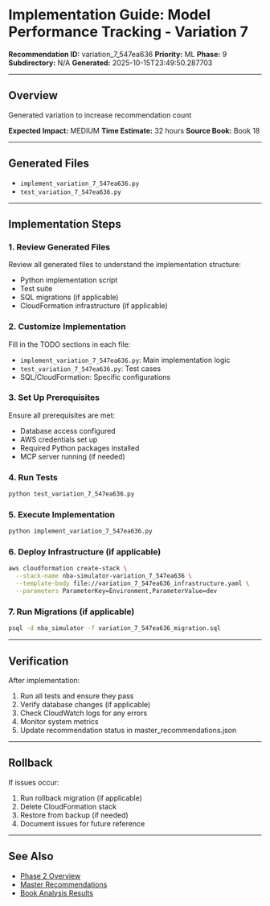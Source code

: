 # Implementation Guide: Model Performance Tracking - Variation 7

**Recommendation ID:** variation_7_547ea636
**Priority:** ML
**Phase:** 9
**Subdirectory:** N/A
**Generated:** 2025-10-15T23:49:50.287703

---

## Overview

Generated variation to increase recommendation count

**Expected Impact:** MEDIUM
**Time Estimate:** 32 hours
**Source Book:** Book 18

---

## Generated Files

- `implement_variation_7_547ea636.py`
- `test_variation_7_547ea636.py`

---

## Implementation Steps

### 1. Review Generated Files

Review all generated files to understand the implementation structure:
- Python implementation script
- Test suite
- SQL migrations (if applicable)
- CloudFormation infrastructure (if applicable)

### 2. Customize Implementation

Fill in the TODO sections in each file:
- `implement_variation_7_547ea636.py`: Main implementation logic
- `test_variation_7_547ea636.py`: Test cases
- SQL/CloudFormation: Specific configurations

### 3. Set Up Prerequisites

Ensure all prerequisites are met:
- Database access configured
- AWS credentials set up
- Required Python packages installed
- MCP server running (if needed)

### 4. Run Tests

```bash
python test_variation_7_547ea636.py
```

### 5. Execute Implementation

```bash
python implement_variation_7_547ea636.py
```

### 6. Deploy Infrastructure (if applicable)

```bash
aws cloudformation create-stack \
  --stack-name nba-simulator-variation_7_547ea636 \
  --template-body file://variation_7_547ea636_infrastructure.yaml \
  --parameters ParameterKey=Environment,ParameterValue=dev
```

### 7. Run Migrations (if applicable)

```bash
psql -d nba_simulator -f variation_7_547ea636_migration.sql
```

---

## Verification

After implementation:
1. Run all tests and ensure they pass
2. Verify database changes (if applicable)
3. Check CloudWatch logs for any errors
4. Monitor system metrics
5. Update recommendation status in master_recommendations.json

---

## Rollback

If issues occur:
1. Run rollback migration (if applicable)
2. Delete CloudFormation stack
3. Restore from backup (if needed)
4. Document issues for future reference

---

## See Also

- [Phase 2 Overview](/Users/ryanranft/nba-simulator-aws/docs/phases/phase_9/)
- [Master Recommendations](/Users/ryanranft/nba-mcp-synthesis/analysis_results/master_recommendations.json)
- [Book Analysis Results](/Users/ryanranft/nba-mcp-synthesis/analysis_results/)
